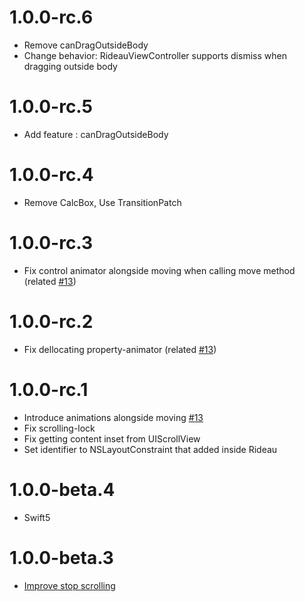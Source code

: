 # 1.0.0-rc.6

- Remove canDragOutsideBody
- Change behavior: RideauViewController supports dismiss when dragging outside body

# 1.0.0-rc.5

- Add feature : canDragOutsideBody

# 1.0.0-rc.4

- Remove CalcBox, Use TransitionPatch

# 1.0.0-rc.3

- Fix control animator alongside moving when calling move method (related [#13](https://github.com/muukii/Rideau/pull/13))

# 1.0.0-rc.2

- Fix dellocating property-animator (related [#13](https://github.com/muukii/Rideau/pull/13))

# 1.0.0-rc.1

- Introduce animations alongside moving [#13](https://github.com/muukii/Rideau/pull/13)
- Fix scrolling-lock
- Fix getting content inset from UIScrollView
- Set identifier to NSLayoutConstraint that added inside Rideau

# 1.0.0-beta.4

- Swift5

# 1.0.0-beta.3

- [Improve stop scrolling](https://github.com/muukii/Rideau/pull/10)
